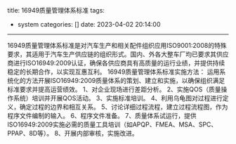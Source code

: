 title: 16949质量管理体系标准
tags:
  - system
categories: []
date: 2023-04-02 20:14:00
---
16949质量管理体系标准是对汽车生产和相关配件组织应用ISO9001:2008的特殊要求，其适用于汽车生产供应链的组织形式。国内、外各大整车厂均已要求其供应商进行ISO16949:2009认证，确保各供应商具有高质量的运行业绩，并提供持续稳定的长期合作，以实现互惠互利。<!--more-->
16949质量管理体系标准实施方法：
运用系统化的方法开展ISO16949:2009质量体系的策划、建立和实施，以确保组织满足标准要求并提高运营绩效。
1、对企业现场进行差距分析。
2、实施QOS（质量操作系统）培训并开展QOS活动。
3、实施标准培训。
4、利用乌龟图对过程进行定义，确定过程的边界和相互关系。
5、讨论详细过程流程，建立过程流程图，作为程序文件编制的输入。
6、程序文件准备。
7、质量体系试运行，提供ISO16949:2009实施必需的质量工具培训（如APQP、FMEA、MSA、SPC、PPAP、8D等）。
8、开展内部审核，实施改进。